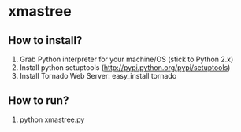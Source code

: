 xmastree 
========

How to install?
---------------
1. Grab Python interpreter for your machine/OS (stick to Python 2.x)
2. Install python setuptools (http://pypi.python.org/pypi/setuptools)
3. Install Tornado Web Server: easy_install tornado


How to run?
-----------
1. python xmastree.py

